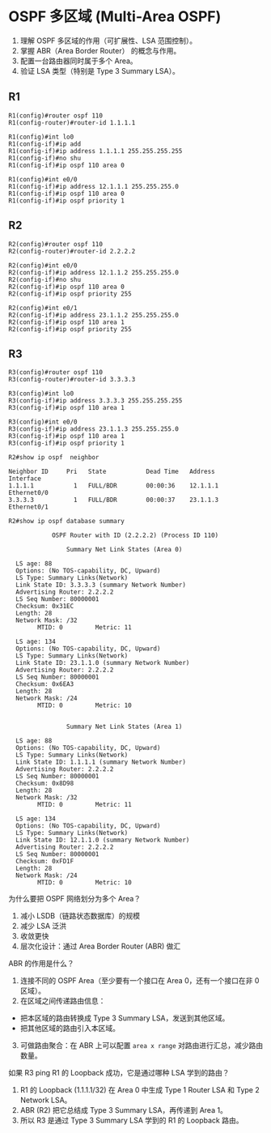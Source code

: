 # OSPF 多区域 (Multi-Area OSPF)

1. 理解 OSPF 多区域的作用（可扩展性、LSA 范围控制）。
2. 掌握 ABR（Area Border Router） 的概念与作用。
3. 配置一台路由器同时属于多个 Area。
4. 验证 LSA 类型（特别是 Type 3 Summary LSA）。

## R1

```
R1(config)#router ospf 110
R1(config-router)#router-id 1.1.1.1

R1(config)#int lo0
R1(config-if)#ip add
R1(config-if)#ip address 1.1.1.1 255.255.255.255
R1(config-if)#no shu
R1(config-if)#ip ospf 110 area 0

R1(config)#int e0/0
R1(config-if)#ip address 12.1.1.1 255.255.255.0
R1(config-if)#ip ospf 110 area 0
R1(config-if)#ip ospf priority 1
```

## R2

```
R2(config)#router ospf 110
R2(config-router)#router-id 2.2.2.2

R2(config)#int e0/0
R2(config-if)#ip address 12.1.1.2 255.255.255.0
R2(config-if)#no shu
R2(config-if)#ip ospf 110 area 0
R2(config-if)#ip ospf priority 255

R2(config)#int e0/1
R2(config-if)#ip address 23.1.1.2 255.255.255.0
R2(config-if)#ip ospf 110 area 1
R2(config-if)#ip ospf priority 255
```

## R3

```
R3(config)#router ospf 110
R3(config-router)#router-id 3.3.3.3

R3(config)#int lo0
R3(config-if)#ip address 3.3.3.3 255.255.255.255
R3(config-if)#ip ospf 110 area 1

R3(config)#int e0/0
R3(config-if)#ip address 23.1.1.3 255.255.255.0
R3(config-if)#ip ospf 110 area 1
R3(config-if)#ip ospf priority 1
```

```
R2#show ip ospf  neighbor

Neighbor ID     Pri   State           Dead Time   Address         Interface
1.1.1.1           1   FULL/BDR        00:00:36    12.1.1.1        Ethernet0/0
3.3.3.3           1   FULL/BDR        00:00:37    23.1.1.3        Ethernet0/1

R2#show ip ospf database summary

            OSPF Router with ID (2.2.2.2) (Process ID 110)

                Summary Net Link States (Area 0)

  LS age: 88
  Options: (No TOS-capability, DC, Upward)
  LS Type: Summary Links(Network)
  Link State ID: 3.3.3.3 (summary Network Number)
  Advertising Router: 2.2.2.2
  LS Seq Number: 80000001
  Checksum: 0x31EC
  Length: 28
  Network Mask: /32
        MTID: 0         Metric: 11

  LS age: 134
  Options: (No TOS-capability, DC, Upward)
  LS Type: Summary Links(Network)
  Link State ID: 23.1.1.0 (summary Network Number)
  Advertising Router: 2.2.2.2
  LS Seq Number: 80000001
  Checksum: 0x6EA3
  Length: 28
  Network Mask: /24
        MTID: 0         Metric: 10


                Summary Net Link States (Area 1)

  LS age: 88
  Options: (No TOS-capability, DC, Upward)
  LS Type: Summary Links(Network)
  Link State ID: 1.1.1.1 (summary Network Number)
  Advertising Router: 2.2.2.2
  LS Seq Number: 80000001
  Checksum: 0x8D98
  Length: 28
  Network Mask: /32
        MTID: 0         Metric: 11

  LS age: 134
  Options: (No TOS-capability, DC, Upward)
  LS Type: Summary Links(Network)
  Link State ID: 12.1.1.0 (summary Network Number)
  Advertising Router: 2.2.2.2
  LS Seq Number: 80000001
  Checksum: 0xFD1F
  Length: 28
  Network Mask: /24
        MTID: 0         Metric: 10

```


为什么要把 OSPF 网络划分为多个 Area？
1. 减小 LSDB（链路状态数据库）的规模
2. 减少 LSA 泛洪
3. 收敛更快
4. 层次化设计：通过 Area Border Router (ABR) 做汇

ABR 的作用是什么？
1. 连接不同的 OSPF Area（至少要有一个接口在 Area 0，还有一个接口在非 0 区域）。
2. 在区域之间传递路由信息：
- 把本区域的路由转换成 Type 3 Summary LSA，发送到其他区域。
- 把其他区域的路由引入本区域。
3. 可做路由聚合：在 ABR 上可以配置 `area x range` 对路由进行汇总，减少路由数量。

如果 R3 ping R1 的 Loopback 成功，它是通过哪种 LSA 学到的路由？
1. R1 的 Loopback (1.1.1.1/32) 在 Area 0 中生成 Type 1 Router LSA 和 Type 2 Network LSA。
2. ABR (R2) 把它总结成 Type 3 Summary LSA，再传递到 Area 1。
3. 所以 R3 是通过 Type 3 Summary LSA 学到的 R1 的 Loopback 路由。 